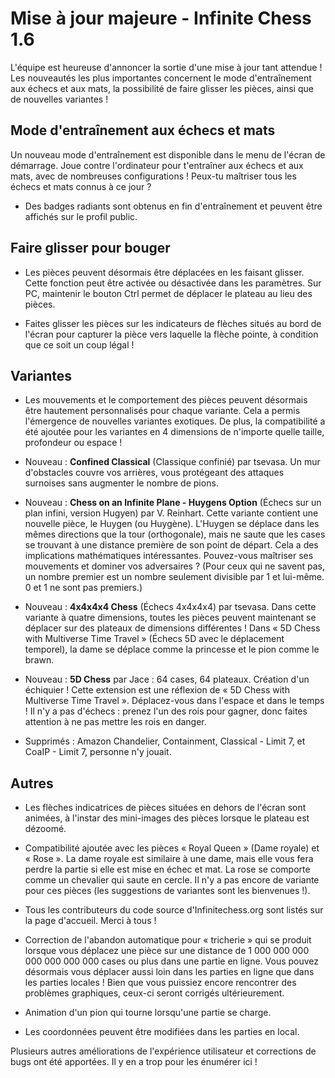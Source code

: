 # Mise à jour majeure - Infinite Chess 1.6

L'équipe est heureuse d'annoncer la sortie d'une mise à jour tant attendue ! Les nouveautés les plus importantes concernent le mode d'entraînement aux échecs et aux mats, la possibilité de faire glisser les pièces, ainsi que de nouvelles variantes !

## Mode d'entraînement aux échecs et mats

Un nouveau mode d'entraînement est disponible dans le menu de l'écran de démarrage. Joue contre l'ordinateur pour t'entraîner aux échecs et aux mats, avec de nombreuses configurations ! Peux-tu maîtriser tous les échecs et mats connus à ce jour ?

* Des badges radiants sont obtenus en fin d'entraînement et peuvent être affichés sur le profil public.

## Faire glisser pour bouger

* Les pièces peuvent désormais être déplacées en les faisant glisser. Cette fonction peut être activée ou désactivée dans les paramètres. Sur PC, maintenir le bouton Ctrl permet de déplacer le plateau au lieu des pièces.

* Faites glisser les pièces sur les indicateurs de flèches situés au bord de l'écran pour capturer la pièce vers laquelle la flèche pointe, à condition que ce soit un coup légal !

## Variantes

* Les mouvements et le comportement des pièces peuvent désormais être hautement personnalisés pour chaque variante. Cela a permis l'émergence de nouvelles variantes exotiques. De plus, la compatibilité a été ajoutée pour les variantes en 4 dimensions de n'importe quelle taille, profondeur ou espace !

* Nouveau : **Confined Classical** (Classique confinié) par tsevasa. Un mur d'obstacles couvre vos arrières, vous protégeant des attaques surnoises sans augmenter le nombre de pions.

* Nouveau : **Chess on an Infinite Plane - Huygens Option** (Échecs sur un plan infini, version Hugyen) par V. Reinhart. Cette variante contient une nouvelle pièce, le Huygen (ou Huygène). L'Huygen se déplace dans les mêmes directions que la tour (orthogonale), mais ne saute que les cases se trouvant à une distance première de son point de départ. Cela a des implications mathématiques intéressantes. Pouvez-vous maîtriser ses mouvements et dominer vos adversaires ?
(Pour ceux qui ne savent pas, un nombre premier est un nombre seulement divisible par 1 et lui-même. 0 et 1 ne sont pas premiers.)

* Nouveau : **4x4x4x4 Chess** (Échecs 4x4x4x4) par tsevasa. Dans cette variante à quatre dimensions, toutes les pièces peuvent maintenant se déplacer sur des plateaux de dimensions différentes ! Dans « 5D Chess with Multiverse Time Travel » (Échecs 5D avec le déplacement temporel), la dame se déplace comme la princesse et le pion comme le brawn.

* Nouveau : **5D Chess** par Jace : 64 cases, 64 plateaux. Création d'un échiquier ! Cette extension est une réflexion de « 5D Chess with Multiverse Time Travel ». Déplacez-vous dans l'espace et dans le temps ! Il n'y a pas d'échecs : prenez l'un des rois pour gagner, donc faites attention à ne pas mettre les rois en danger.

* Supprimés : Amazon Chandelier, Containment, Classical - Limit 7, et CoaIP - Limit 7, personne n'y jouait.

## Autres

* Les flèches indicatrices de pièces situées en dehors de l'écran sont animées, à l'instar des mini-images des pièces lorsque le plateau est dézoomé.

* Compatibilité ajoutée avec les pièces « Royal Queen » (Dame royale) et « Rose ». La dame royale est similaire à une dame, mais elle vous fera perdre la partie si elle est mise en échec et mat. La rose se comporte comme un chevalier qui saute en cercle. Il n'y a pas encore de variante pour ces pièces (les suggestions de variantes sont les bienvenues !).

* Tous les contributeurs du code source d'Infinitechess.org sont listés sur la page d'accueil. Merci à tous !

* Correction de l'abandon automatique pour « tricherie » qui se produit lorsque vous déplacez une pièce sur une distance de 1 000 000 000 000 000 000 000 cases ou plus dans une partie en ligne. Vous pouvez désormais vous déplacer aussi loin dans les parties en ligne que dans les parties locales ! Bien que vous puissiez encore rencontrer des problèmes graphiques, ceux-ci seront corrigés ultérieurement.

* Animation d'un pion qui tourne lorsqu'une partie se charge.

* Les coordonnées peuvent être modifiées dans les parties en local.

Plusieurs autres améliorations de l'expérience utilisateur et corrections de bugs ont été apportées. Il y en a trop pour les énumérer ici !
